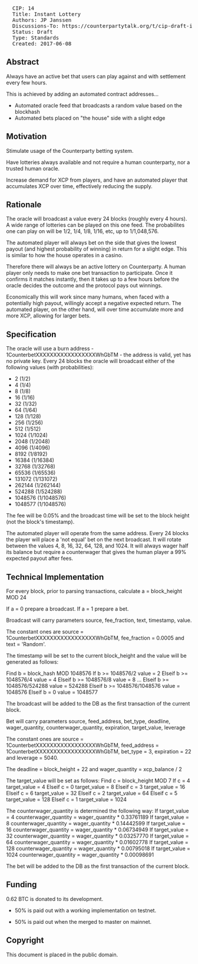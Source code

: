 <pre>
  CIP: 14
  Title: Instant Lottery
  Authors: JP Janssen
  Discussions-To: https://counterpartytalk.org/t/cip-draft-instant-lottery/3020
  Status: Draft
  Type: Standards
  Created: 2017-06-08
</pre>

## Abstract ##

Always have an active bet that users can play against and with settlement every few hours.

This is achieved by adding an automated contract addresses...
* Automated oracle feed that broadcasts a random value based on the blockhash
* Automated bets placed on "the house" side with a slight edge

## Motivation ##

Stimulate usage of the Counterparty betting system.

Have lotteries always available and not require a human counterparty, nor a trusted human oracle.

Increase demand for XCP from players, and have an automated player that accumulates XCP over time, effectively reducing the supply.

## Rationale ##

The oracle will broadcast a value every 24 blocks (roughly every 4 hours). A wide range of lotteries can be played on this one feed. The probabilites one can play on will be 1/2, 1/4, 1/8, 1/16, etc, up to 1/1,048,576.

The automated player will always bet on the side that gives the lowest payout (and highest probability of winning) in return for a slight edge. This is similar to how the house operates in a casino.

Therefore there will always be an active lottery on Counterparty. A human player only needs to make one bet transaction to participate. Once it confirms it matches instantly, then it takes up to a few hours before the oracle decides the outcome and the protocol pays out winnings.

Economically this will work since many humans, when faced with a potentially high payout, willingly accept a negative expected return. The automated player, on the other hand, will over time accumulate more and more XCP, allowing for larger bets. 

## Specification ##

The oracle will use a burn address - 1CounterbetXXXXXXXXXXXXXXXXXWhGbTM - the address is valid, yet has no private key.
Every 24 blocks the oracle will broadcast either of the following values (with probabilities):
* 2 (1/2)
* 4 (1/4)
* 8 (1/8)
* 16 (1/16)
* 32 (1/32)
* 64 (1/64)
* 128 (1/128)
* 256 (1/256)
* 512 (1/512)
* 1024 (1/1024)
* 2048 (1/2048)
* 4096 (1/4096)
* 8192 (1/8192)
* 16384 (1/16384)
* 32768 (1/32768)
* 65536 (1/65536)
* 131072 (1/131072)
* 262144 (1/262144)
* 524288 (1/524288)
* 1048576 (1/1048576)
* 1048577 (1/1048576)

The fee will be 0.05% and the broadcast time will be set to the block height (not the block's timestamp).


The automated player will operate from the same address. 
Every 24 blocks the player will place a 'not equal' bet on the next broadcast. It will rotate between the values
4, 8, 16, 32, 64, 128, and 1024. It will always wager half its balance but require a counterwager
that gives the human player a 99% expected payout after fees.

## Technical Implementation ##

For every block, prior to parsing transactions, calculate a = block_height MOD 24

If a = 0 prepare a broadcast.
If a = 1 prepare a bet.

Broadcast will carry parameters source, fee_fraction, text, timestamp, value.

The constant ones are source = 1CounterbetXXXXXXXXXXXXXXXXXWhGbTM, fee_fraction = 0.0005 and text = 'Random'.

The timestamp will be set to the current block_height and the value will be generated as follows:

Find b = block_hash MOD 1048576
If	b >= 1048576/2 value = 2
Elseif b >= 1048576/4 value = 4
Elseif b >= 1048576/8 value = 8
...
Elseif b >= 1048576/524288 value = 524288
Elseif b >= 1048576/1048576 value = 1048576
Elseif b = 0 value = 1048577

The broadcast will be added to the DB as the first transaction of the current block.

Bet will carry parameters source, feed_address, bet_type, deadline, wager_quantity, counterwager_quantity, expiration, target_value, leverage

The constant ones are source = 1CounterbetXXXXXXXXXXXXXXXXXWhGbTM, feed_address = 1CounterbetXXXXXXXXXXXXXXXXXWhGbTM, bet_type = 3, expiration = 22 and leverage = 5040.

The deadline = block_height + 22 and wager_quantity = xcp_balance / 2

The target_value will be set as follows:
Find c = block_height MOD 7
If c = 4 target_value = 4
Elseif c = 0 target_value = 8
Elseif c = 3 target_value = 16
Elseif c = 6 target_value = 32
Elseif c = 2 target_value = 64
Elseif c = 5 target_value = 128
Elseif c = 1 target_value = 1024

The counterwager_quantity is determined the following way:
If target_value = 4 counterwager_quantity = wager_quantity * 0.33761189
If target_value = 8 counterwager_quantity = wager_quantity * 0.14442599
If target_value = 16 counterwager_quantity = wager_quantity * 0.06734949
If target_value = 32 counterwager_quantity = wager_quantity * 0.03257770
If target_value = 64 counterwager_quantity = wager_quantity * 0.01602778
If target_value = 128 counterwager_quantity = wager_quantity * 0.00795018
If target_value = 1024 counterwager_quantity = wager_quantity * 0.00098691

The bet will be added to the DB as the first transaction of the current block.

## Funding ##

0.62 BTC is donated to its development.

* 50% is paid out with a working implementation on testnet.

* 50% is paid out when the merged to master on mainnet.

## Copyright ##

This document is placed in the public domain.
